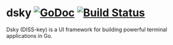 # dsky [![GoDoc](https://godoc.org/github.com/ovrclk/dsky?status.svg)](https://godoc.org/github.com/ovrclk/dsky) [![Build Status](https://travis-ci.org/ovrclk/dsky.svg?branch=master)](https://travis-ci.org/ovrclk/dsky) 

Dsky (DISS-key) is a UI framework for building powerful terminal applications in Go.
